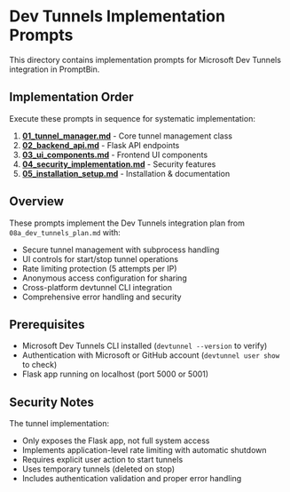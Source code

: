 # Dev Tunnels Implementation Prompts

This directory contains implementation prompts for Microsoft Dev Tunnels integration in PromptBin.

## Implementation Order

Execute these prompts in sequence for systematic implementation:

1. **[01_tunnel_manager.md](01_tunnel_manager.md)** - Core tunnel management class
2. **[02_backend_api.md](02_backend_api.md)** - Flask API endpoints  
3. **[03_ui_components.md](03_ui_components.md)** - Frontend UI components
4. **[04_security_implementation.md](04_security_implementation.md)** - Security features
5. **[05_installation_setup.md](05_installation_setup.md)** - Installation & documentation

## Overview

These prompts implement the Dev Tunnels integration plan from `08a_dev_tunnels_plan.md` with:

- Secure tunnel management with subprocess handling
- UI controls for start/stop tunnel operations  
- Rate limiting protection (5 attempts per IP)
- Anonymous access configuration for sharing
- Cross-platform devtunnel CLI integration
- Comprehensive error handling and security

## Prerequisites

- Microsoft Dev Tunnels CLI installed (`devtunnel --version` to verify)
- Authentication with Microsoft or GitHub account (`devtunnel user show` to check)
- Flask app running on localhost (port 5000 or 5001)

## Security Notes

The tunnel implementation:
- Only exposes the Flask app, not full system access
- Implements application-level rate limiting with automatic shutdown
- Requires explicit user action to start tunnels
- Uses temporary tunnels (deleted on stop)
- Includes authentication validation and proper error handling